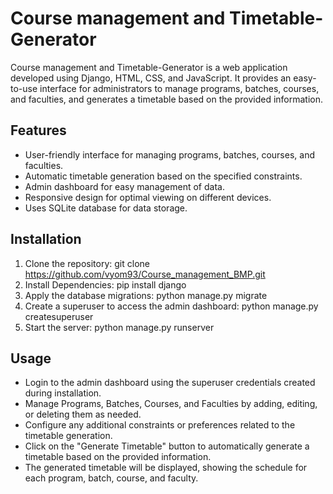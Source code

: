 # Course management and Timetable-Generator

Course management and Timetable-Generator is a web application developed using Django, HTML, CSS, and JavaScript. It provides an easy-to-use interface for administrators to manage programs, batches, courses, and faculties, and generates a timetable based on the provided information.

## Features

* User-friendly interface for managing programs, batches, courses, and faculties.
* Automatic timetable generation based on the specified constraints.
* Admin dashboard for easy management of data.
* Responsive design for optimal viewing on different devices.
* Uses SQLite database for data storage.

## Installation

1. Clone the repository:
git clone https://github.com/vyom93/Course_management_BMP.git
2. Install Dependencies:
pip install django
3. Apply the database migrations:
python manage.py migrate
4. Create a superuser to access the admin dashboard:
python manage.py createsuperuser
5. Start the server:
python manage.py runserver

## Usage

* Login to the admin dashboard using the superuser credentials created during installation.
* Manage Programs, Batches, Courses, and Faculties by adding, editing, or deleting them as needed.
* Configure any additional constraints or preferences related to the timetable generation.
* Click on the "Generate Timetable" button to automatically generate a timetable based on the provided information.
* The generated timetable will be displayed, showing the schedule for each program, batch, course, and faculty.
